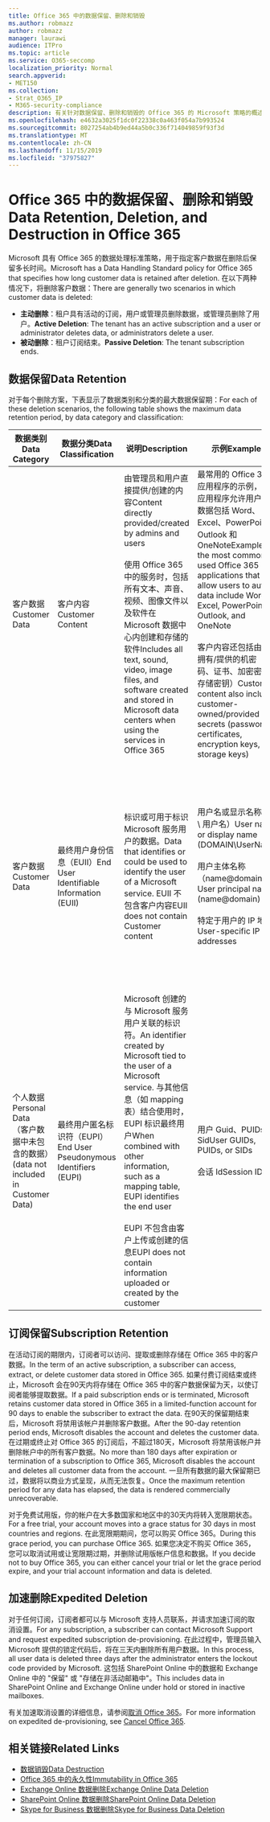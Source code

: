 ```yaml
---
title: Office 365 中的数据保留、删除和销毁
ms.author: robmazz
author: robmazz
manager: laurawi
audience: ITPro
ms.topic: article
ms.service: O365-seccomp
localization_priority: Normal
search.appverid:
- MET150
ms.collection:
- Strat_O365_IP
- M365-security-compliance
description: 有关针对数据保留、删除和销毁的 Office 365 的 Microsoft 策略的概述。
ms.openlocfilehash: e4632a3025f1dc0f22338c0a463f054a7b993524
ms.sourcegitcommit: 8027254ab4b9ed44a5b0c336f714049859f93f3d
ms.translationtype: MT
ms.contentlocale: zh-CN
ms.lasthandoff: 11/15/2019
ms.locfileid: "37975827"
---
```

# <a name="data-retention-deletion-and-destruction-in-office-365"></a><span data-ttu-id="ce99c-103">Office 365 中的数据保留、删除和销毁</span><span class="sxs-lookup"><span data-stu-id="ce99c-103">Data Retention, Deletion, and Destruction in Office 365</span></span>

<span data-ttu-id="ce99c-104">Microsoft 具有 Office 365 的数据处理标准策略，用于指定客户数据在删除后保留多长时间。</span><span class="sxs-lookup"><span data-stu-id="ce99c-104">Microsoft has a Data Handling Standard policy for Office 365 that specifies how long customer data is retained after deletion.</span></span> <span data-ttu-id="ce99c-105">在以下两种情况下，将删除客户数据：</span><span class="sxs-lookup"><span data-stu-id="ce99c-105">There are generally two scenarios in which customer data is deleted:</span></span>

- <span data-ttu-id="ce99c-106">**主动删除**：租户具有活动的订阅，用户或管理员删除数据，或管理员删除了用户。</span><span class="sxs-lookup"><span data-stu-id="ce99c-106">**Active Deletion**: The tenant has an active subscription and a user or administrator deletes data, or administrators delete a user.</span></span>
- <span data-ttu-id="ce99c-107">**被动删除**：租户订阅结束。</span><span class="sxs-lookup"><span data-stu-id="ce99c-107">**Passive Deletion**: The tenant subscription ends.</span></span>

## <a name="data-retention"></a><span data-ttu-id="ce99c-108">数据保留</span><span class="sxs-lookup"><span data-stu-id="ce99c-108">Data Retention</span></span>

<span data-ttu-id="ce99c-109">对于每个删除方案，下表显示了数据类别和分类的最大数据保留期：</span><span class="sxs-lookup"><span data-stu-id="ce99c-109">For each of these deletion scenarios, the following table shows the maximum data retention period, by data category and classification:</span></span>

| <span data-ttu-id="ce99c-110">数据类别</span><span class="sxs-lookup"><span data-stu-id="ce99c-110">Data Category</span></span> | <span data-ttu-id="ce99c-111">数据分类</span><span class="sxs-lookup"><span data-stu-id="ce99c-111">Data Classification</span></span> | <span data-ttu-id="ce99c-112">说明</span><span class="sxs-lookup"><span data-stu-id="ce99c-112">Description</span></span> | <span data-ttu-id="ce99c-113">示例</span><span class="sxs-lookup"><span data-stu-id="ce99c-113">Examples</span></span> | <span data-ttu-id="ce99c-114">保留期</span><span class="sxs-lookup"><span data-stu-id="ce99c-114">Retention Period</span></span> |
|-----------------|-----------------|-----------------|----------------------------------|-------------------------------|
| <span data-ttu-id="ce99c-115">客户数据</span><span class="sxs-lookup"><span data-stu-id="ce99c-115">Customer Data</span></span> | <span data-ttu-id="ce99c-116">客户内容</span><span class="sxs-lookup"><span data-stu-id="ce99c-116">Customer Content</span></span>| <span data-ttu-id="ce99c-117">由管理员和用户直接提供/创建的内容</span><span class="sxs-lookup"><span data-stu-id="ce99c-117">Content directly provided/created by admins and users</span></span> <br><br> <span data-ttu-id="ce99c-118">使用 Office 365 中的服务时，包括所有文本、声音、视频、图像文件以及软件在 Microsoft 数据中心内创建和存储的软件</span><span class="sxs-lookup"><span data-stu-id="ce99c-118">Includes all text, sound, video, image files, and software created and stored in Microsoft data centers when using the services in Office 365</span></span> | <span data-ttu-id="ce99c-119">最常用的 Office 365 应用程序的示例，这些应用程序允许用户创作数据包括 Word、Excel、PowerPoint、Outlook 和 OneNote</span><span class="sxs-lookup"><span data-stu-id="ce99c-119">Examples of the most commonly used Office 365 applications that allow users to author data include Word, Excel, PowerPoint, Outlook, and OneNote</span></span> <br><br> <span data-ttu-id="ce99c-120">客户内容还包括由客户拥有/提供的机密（密码、证书、加密密钥、存储密钥）</span><span class="sxs-lookup"><span data-stu-id="ce99c-120">Customer content also includes customer-owned/provided secrets (passwords, certificates, encryption keys, storage keys)</span></span> | <span data-ttu-id="ce99c-121">**主动删除方案：** 最多30天</span><span class="sxs-lookup"><span data-stu-id="ce99c-121">**Active Deletion Scenario:** at most 30 days</span></span> <br><br> <span data-ttu-id="ce99c-122">**被动删除方案：** 最多180天</span><span class="sxs-lookup"><span data-stu-id="ce99c-122">**Passive Deletion Scenario:** at most 180 days</span></span> |
| <span data-ttu-id="ce99c-123">客户数据</span><span class="sxs-lookup"><span data-stu-id="ce99c-123">Customer Data</span></span> | <span data-ttu-id="ce99c-124">最终用户身份信息（EUII）</span><span class="sxs-lookup"><span data-stu-id="ce99c-124">End User Identifiable Information (EUII)</span></span> | <span data-ttu-id="ce99c-125">标识或可用于标识 Microsoft 服务用户的数据。</span><span class="sxs-lookup"><span data-stu-id="ce99c-125">Data that identifies or could be used to identify the user of a Microsoft service.</span></span> <span data-ttu-id="ce99c-126">EUII 不包含客户内容</span><span class="sxs-lookup"><span data-stu-id="ce99c-126">EUII does not contain Customer content</span></span> | <span data-ttu-id="ce99c-127">用户名或显示名称（域 \ 用户名）</span><span class="sxs-lookup"><span data-stu-id="ce99c-127">User name or display name (DOMAIN\UserName)</span></span> <br><br> <span data-ttu-id="ce99c-128">用户主体名称（name@domain）</span><span class="sxs-lookup"><span data-stu-id="ce99c-128">User principal name (name@domain)</span></span> <br><br>  <span data-ttu-id="ce99c-129">特定于用户的 IP 地址</span><span class="sxs-lookup"><span data-stu-id="ce99c-129">User-specific IP addresses</span></span> | <span data-ttu-id="ce99c-130">**主动删除方案：** 最多180天（仅租户管理员操作）</span><span class="sxs-lookup"><span data-stu-id="ce99c-130">**Active Deletion Scenario:** at most 180 days (only a tenant administrator action)</span></span> <br><br> <span data-ttu-id="ce99c-131">**被动删除方案：** 最多180天</span><span class="sxs-lookup"><span data-stu-id="ce99c-131">**Passive Deletion Scenario:** at most 180 days</span></span> |
| <span data-ttu-id="ce99c-132">个人数据</span><span class="sxs-lookup"><span data-stu-id="ce99c-132">Personal Data</span></span> <br> <span data-ttu-id="ce99c-133">（客户数据中未包含的数据）</span><span class="sxs-lookup"><span data-stu-id="ce99c-133">(data not included in Customer Data)</span></span> | <span data-ttu-id="ce99c-134">最终用户匿名标识符（EUPI）</span><span class="sxs-lookup"><span data-stu-id="ce99c-134">End User Pseudonymous Identifiers (EUPI)</span></span> | <span data-ttu-id="ce99c-135">Microsoft 创建的与 Microsoft 服务用户关联的标识符。</span><span class="sxs-lookup"><span data-stu-id="ce99c-135">An identifier created by Microsoft tied to the user of a Microsoft service.</span></span> <span data-ttu-id="ce99c-136">与其他信息（如 mapping 表）结合使用时，EUPI 标识最终用户</span><span class="sxs-lookup"><span data-stu-id="ce99c-136">When combined with other information, such as a mapping table, EUPI identifies the end user</span></span> <br><br> <span data-ttu-id="ce99c-137">EUPI 不包含由客户上传或创建的信息</span><span class="sxs-lookup"><span data-stu-id="ce99c-137">EUPI does not contain information uploaded or created by the customer</span></span> | <span data-ttu-id="ce99c-138">用户 Guid、PUIDs 或 Sid</span><span class="sxs-lookup"><span data-stu-id="ce99c-138">User GUIDs, PUIDs, or SIDs</span></span> <br><br> <span data-ttu-id="ce99c-139">会话 Id</span><span class="sxs-lookup"><span data-stu-id="ce99c-139">Session IDs</span></span> | <span data-ttu-id="ce99c-140">**主动删除方案：** 最多30天</span><span class="sxs-lookup"><span data-stu-id="ce99c-140">**Active Deletion Scenario:** at most 30 days</span></span> <br><br> <span data-ttu-id="ce99c-141">**被动删除方案：** 最多180天</span><span class="sxs-lookup"><span data-stu-id="ce99c-141">**Passive Deletion Scenario:** at most 180 days</span></span> |

## <a name="subscription-retention"></a><span data-ttu-id="ce99c-142">订阅保留</span><span class="sxs-lookup"><span data-stu-id="ce99c-142">Subscription Retention</span></span>

<span data-ttu-id="ce99c-143">在活动订阅的期限内，订阅者可以访问、提取或删除存储在 Office 365 中的客户数据。</span><span class="sxs-lookup"><span data-stu-id="ce99c-143">In the term of an active subscription, a subscriber can access, extract, or delete customer data stored in Office 365.</span></span> <span data-ttu-id="ce99c-144">如果付费订阅结束或终止，Microsoft 会在90天内将存储在 Office 365 中的客户数据保留为天，以使订阅者能够提取数据。</span><span class="sxs-lookup"><span data-stu-id="ce99c-144">If a paid subscription ends or is terminated, Microsoft retains customer data stored in Office 365 in a limited-function account for 90 days to enable the subscriber to extract the data.</span></span> <span data-ttu-id="ce99c-145">在90天的保留期结束后，Microsoft 将禁用该帐户并删除客户数据。</span><span class="sxs-lookup"><span data-stu-id="ce99c-145">After the 90-day retention period ends, Microsoft disables the account and deletes the customer data.</span></span> <span data-ttu-id="ce99c-146">在过期或终止对 Office 365 的订阅后，不超过180天，Microsoft 将禁用该帐户并删除帐户中的所有客户数据。</span><span class="sxs-lookup"><span data-stu-id="ce99c-146">No more than 180 days after expiration or termination of a subscription to Office 365, Microsoft disables the account and deletes all customer data from the account.</span></span> <span data-ttu-id="ce99c-147">一旦所有数据的最大保留期已过，数据将以商业方式呈现，从而无法恢复。</span><span class="sxs-lookup"><span data-stu-id="ce99c-147">Once the maximum retention period for any data has elapsed, the data is rendered commercially unrecoverable.</span></span>

<span data-ttu-id="ce99c-148">对于免费试用版，你的帐户在大多数国家和地区中的30天内将转入宽限期状态。</span><span class="sxs-lookup"><span data-stu-id="ce99c-148">For a free trial, your account moves into a grace status for 30 days in most countries and regions.</span></span> <span data-ttu-id="ce99c-149">在此宽限期期间，您可以购买 Office 365。</span><span class="sxs-lookup"><span data-stu-id="ce99c-149">During this grace period, you can purchase Office 365.</span></span> <span data-ttu-id="ce99c-150">如果您决定不购买 Office 365，您可以取消试用或让宽限期过期，并删除试用版帐户信息和数据。</span><span class="sxs-lookup"><span data-stu-id="ce99c-150">If you decide not to buy Office 365, you can either cancel your trial or let the grace period expire, and your trial account information and data is deleted.</span></span>

## <a name="expedited-deletion"></a><span data-ttu-id="ce99c-151">加速删除</span><span class="sxs-lookup"><span data-stu-id="ce99c-151">Expedited Deletion</span></span>

<span data-ttu-id="ce99c-152">对于任何订阅，订阅者都可以与 Microsoft 支持人员联系，并请求加速订阅的取消设置。</span><span class="sxs-lookup"><span data-stu-id="ce99c-152">For any subscription, a subscriber can contact Microsoft Support and request expedited subscription de-provisioning.</span></span> <span data-ttu-id="ce99c-153">在此过程中，管理员输入 Microsoft 提供的锁定代码后，将在三天内删除所有用户数据。</span><span class="sxs-lookup"><span data-stu-id="ce99c-153">In this process, all user data is deleted three days after the administrator enters the lockout code provided by Microsoft.</span></span> <span data-ttu-id="ce99c-154">这包括 SharePoint Online 中的数据和 Exchange Online 中的 "保留" 或 "存储在非活动邮箱中"。</span><span class="sxs-lookup"><span data-stu-id="ce99c-154">This includes data in SharePoint Online and Exchange Online under hold or stored in inactive mailboxes.</span></span>

<span data-ttu-id="ce99c-155">有关加速取消设置的详细信息，请参阅[取消 Office 365](https://support.office.com/article/Cancel-Office-365-for-business-b1bc0bef-4608-4601-813a-cdd9f746709a)。</span><span class="sxs-lookup"><span data-stu-id="ce99c-155">For more information on expedited de-provisioning, see [Cancel Office 365](https://support.office.com/article/Cancel-Office-365-for-business-b1bc0bef-4608-4601-813a-cdd9f746709a).</span></span>

## <a name="related-links"></a><span data-ttu-id="ce99c-156">相关链接</span><span class="sxs-lookup"><span data-stu-id="ce99c-156">Related Links</span></span>

- [<span data-ttu-id="ce99c-157">数据销毁</span><span class="sxs-lookup"><span data-stu-id="ce99c-157">Data Destruction</span></span>](office-365-data-destruction.md)
- [<span data-ttu-id="ce99c-158">Office 365 中的永久性</span><span class="sxs-lookup"><span data-stu-id="ce99c-158">Immutability in Office 365</span></span>](office-365-data-immutability.md)
- [<span data-ttu-id="ce99c-159">Exchange Online 数据删除</span><span class="sxs-lookup"><span data-stu-id="ce99c-159">Exchange Online Data Deletion</span></span>](office-365-exchange-online-data-deletion.md)
- [<span data-ttu-id="ce99c-160">SharePoint Online 数据删除</span><span class="sxs-lookup"><span data-stu-id="ce99c-160">SharePoint Online Data Deletion</span></span>](office-365-sharepoint-online-data-deletion.md)
- [<span data-ttu-id="ce99c-161">Skype for Business 数据删除</span><span class="sxs-lookup"><span data-stu-id="ce99c-161">Skype for Business Data Deletion</span></span>](office-365-skype-data-deletion.md)